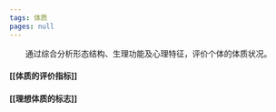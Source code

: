 ```yaml
---
tags: 体质
pages: null
---
```

&emsp;&emsp;通过综合分析形态结构、生理功能及心理特征，评价个体的体质状况。

#### [[体质的评价指标]]
#### [[理想体质的标志]]